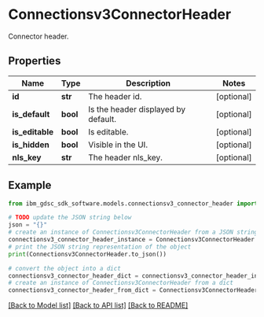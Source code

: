 # Connectionsv3ConnectorHeader

Connector header.

## Properties

Name | Type | Description | Notes
------------ | ------------- | ------------- | -------------
**id** | **str** | The header id. | [optional] 
**is_default** | **bool** | Is the header displayed by default. | [optional] 
**is_editable** | **bool** | Is editable. | [optional] 
**is_hidden** | **bool** | Visible in the UI. | [optional] 
**nls_key** | **str** | The header nls_key. | [optional] 

## Example

```python
from ibm_gdsc_sdk_software.models.connectionsv3_connector_header import Connectionsv3ConnectorHeader

# TODO update the JSON string below
json = "{}"
# create an instance of Connectionsv3ConnectorHeader from a JSON string
connectionsv3_connector_header_instance = Connectionsv3ConnectorHeader.from_json(json)
# print the JSON string representation of the object
print(Connectionsv3ConnectorHeader.to_json())

# convert the object into a dict
connectionsv3_connector_header_dict = connectionsv3_connector_header_instance.to_dict()
# create an instance of Connectionsv3ConnectorHeader from a dict
connectionsv3_connector_header_from_dict = Connectionsv3ConnectorHeader.from_dict(connectionsv3_connector_header_dict)
```
[[Back to Model list]](../README.md#documentation-for-models) [[Back to API list]](../README.md#documentation-for-api-endpoints) [[Back to README]](../README.md)


